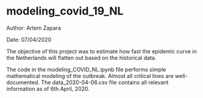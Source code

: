 # modeling_covid_19_NL
Author: Artem Zapara

Date: 07/04/2020

The objective of this project was to estimate how fast the epidemic curve in the Netherlands will flatten out based on the historical data.

The code in the modeling_COVID_NL.ipynb file performs simple mathematical modeling of the outbreak. Almost all critical lines are well-documented. The data_2020-04-06.csv file contains all relevant information as of 6th April, 2020.
